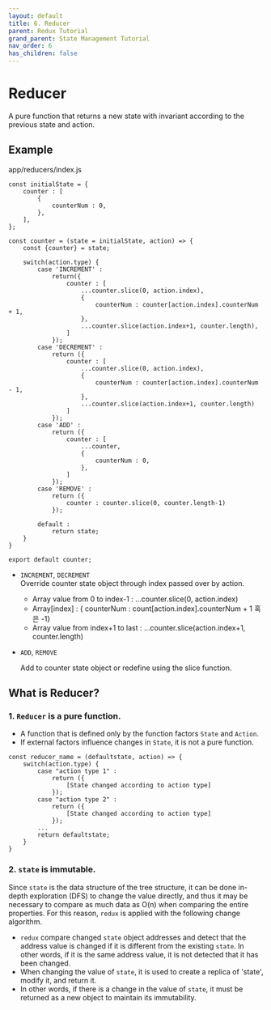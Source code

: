 ```yaml
---
layout: default
title: 6. Reducer
parent: Redux Tutorial
grand_parent: State Management Tutorial
nav_order: 6
has_children: false
---
```


# Reducer
A pure function that returns a new state with invariant according to the previous state and action.

## Example 
app/reducers/index.js
```
const initialState = {
    counter : [
        {
            counterNum : 0,
        },
    ],
};

const counter = (state = initialState, action) => {
    const {counter} = state;

    switch(action.type) {
        case 'INCREMENT' :
            return({
                counter : [
                    ...counter.slice(0, action.index),
                    {
                        counterNum : counter[action.index].counterNum + 1,
                    },
                    ...counter.slice(action.index+1, counter.length),
                ]
            });
        case 'DECREMENT' :
            return ({
                counter : [
                    ...counter.slice(0, action.index),
                    {
                        counterNum : counter[action.index].counterNum - 1,
                    },
                    ...counter.slice(action.index+1, counter.length)
                ]
            });
        case 'ADD' :
            return ({
                counter : [
                    ...counter,
                    {
                        counterNum : 0,
                    },
                ]
            });
        case 'REMOVE' :
            return ({
                counter : counter.slice(0, counter.length-1)
            });

        default :
            return state;
    }
}

export default counter;
```

- `INCREMENT`, `DECREMENT`   
   Override counter state object through index passed over by action.
   - Array value from 0 to index-1 : ...counter.slice(0, action.index)
   - Array[index] : { counterNum : count[action.index].counterNum + 1 혹은 -1}
   - Array value from index+1 to last : ...counter.slice(action.index+1, counter.length)
    
- `ADD`, `REMOVE`
   
   Add to counter state object or redefine using the slice function.

## What is Reducer?

### 1. `Reducer` is a pure function.
 - A function that is defined only by the function factors `State` and `Action`.
 - If external factors influence changes in `State`, it is not a pure function.
 
```
const reducer_name = (defaultstate, action) => {
    switch(action.type) {
        case "action type 1" : 
            return ({
                [State changed according to action type]
            });
        case "action type 2" : 
            return ({
                [State changed according to action type]
            });    
        ...
        return defaultstate;
    }
}
```

### 2. `state` is immutable.
Since `state` is the data structure of the tree structure, it can be done in-depth exploration (DFS) to change the value directly, and thus it may be necessary to compare as much data as O(n) when comparing the entire properties.
For this reason, `redux` is applied with the following change algorithm.

 - `redux` compare changed `state` object addresses and detect that the address value is changed if it is different from the existing `state`. In other words, if it is the same address value, it is not detected that it has been changed.
 - When changing the value of `state`, it is used to create a replica of 'state', modify it, and return it.
 - In other words, if there is a change in the value of `state`, it must be returned as a new object to maintain its immutability.
    
